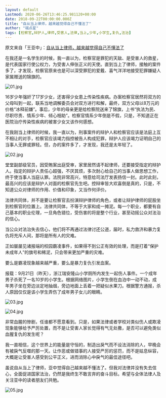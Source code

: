```yaml
---
layout: default
Lastmod: 2020-06-26T13:46:25.981120+00:00
date: 2018-09-22T00:00:00.000Z
title: "自从当上律师，越来越觉得自己不懂法了"
author: "端点星"
tags: [检察官,辩护人,律师,受害人,法律,当上,少年,小学生,复仇,法治]
---
```


原文来自「王亚中」：[自从当上律师，越来越觉得自己不懂法了](http://wechatscope.jmsc.hku.hk:8000/html?fn=gh_75c5847b7a7d_2018-09-22_2649893036_F1r7KSXNes.y.tar.gz)

在我还是一名学生的时候，我一直以为，检察官是罪犯的天敌、是受害人的救星，是代表国家行使公权力，为受害人伸张正义的天使。直到当上了律师，接触的案件多了，才发现，检察官原来也是可以深受罪犯的爱戴、喜气洋洋地接受犯罪嫌疑人家属赠送的锦旗的。

![01.jpg](https://images.weserv.nl/?url=https%3A//i.loli.net/2018/09/23/5ba72594095c4.jpg)

16岁少年强奸了17岁少女，还害得少女患上传染性疾病。办案检察官居然将双方的父母叫到一起，联系当地调解委员会对双方进行和解，最终，双方父母以8万元的价格“冰释前嫌”。事后，少年的母亲更是给检察院送来了锦旗，上书“执法为民、尽职尽责、情系少年、倾心相助”。检察官情系少年倒是不假，只是，不知道正在医院治疗传染性疾病的被害少女又该作何感想。

在我刚当上律师的时候，我一直以为，刑事案件的辩护人和检察官应该是法庭上互不相让的对手，检察官应该竭力指控被告人构成犯罪，辩护人应该竭力证明自己的当事人无罪或罪轻。但，办的案件多了，才发现，我还是太年轻了。

![02.jpg](https://images.weserv.nl/?url=https%3A//i.loli.net/2018/09/23/5ba725940a108.jpg)

堂堂副部级官员，因受贿案出庭受审，家里居然请不起律师，还要接受指定的辩护人。指定的辩护人责任心超强，不厌其烦，多次耐心给自己的当事人做思想工作，终于使当事人当庭认罪。法院非常高兴，特意给司法厅发表扬信一封。此时此刻，最高兴的应该是辩护人对面的检察官先生吧。控辩审皆大欢喜倒是真的，只是，不知道公众对律师的作用、价值和印象，又当作何评价。

法律共同体，并不是要让检察官去扮演辩护律师的角色，或者让辩护律师的屁股坐到检察官的位置上。法律共同体，不等于大家和成一摊泥。每一个职业，都要有自己基本的职业伦理，一旦角色错位，受伤害的将是整个行业，甚至动摇公众对法治的信心。

当公众对法治失去信心，他们将不再通过法律讨还公道，届时，私力救济和暴力复仇将充斥人间，那将是所有人的灾难。

正如屡屡见诸报端的校园霸凌事件，如果得不到公正有效的处理，而是打着“保护未成年人”的旗号和稀泥，只会带来更加严重的灾难。

要么是霸凌现象越来越严重，要么是暴力复仇引发血案。

报载：9月21日（昨天），浙江瑞安隆山小学厕所内发生一起伤人事件。一个成年男子杀死了一名10岁的小学生。根据网络图片，小学生倒在血泊中一动不动，成年男子坐在旁边淡定地抽烟，旁边地面上丢着一把疑似水果刀。根据警方通报，杀人原因仅仅是该小学生弄伤了成年男子女儿的眼睛。

![03.jpg](https://images.weserv.nl/?url=https%3A//i.loli.net/2018/09/23/5ba72593c42f8.jpg)

![04.jpg](https://images.weserv.nl/?url=https%3A//i.loli.net/2018/09/23/5ba72593f1e0e.jpg)

非常血腥的惨剧，任谁都不愿意看到。只是，如果法律或者学校对类似伤人或欺凌现象能够给予严厉处置，而不是让受害人家长觉得有气无处撒，是否可以避免类似血腥复仇的发生呢？

我一直相信，这个世界上的能量是守恒的，制造出戾气而不设法消除的人，早晚会有被戾气反噬的那一天。让作恶或做错事的人接受严厉的惩罚，而不是姑息纵容，大概是让受害人感受到公平正义，进而消除心中戾气的最佳途径吧。

虽说自从当上了律师，亚中觉得自己越来越不懂法了。但我对法律并没有失去信心，全面促进国家法治，仍然是我终生不敢言弃的奋斗目标。希望与全体法律人及关注亚中的读者朋友们共勉。

![05.jpg](https://images.weserv.nl/?url=https%3A//i.loli.net/2018/09/23/5ba72593cc9d7.jpg)

